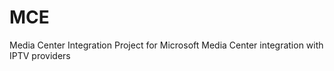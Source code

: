 MCE
===

Media Center Integration
Project for Microsoft Media Center integration with IPTV providers
 